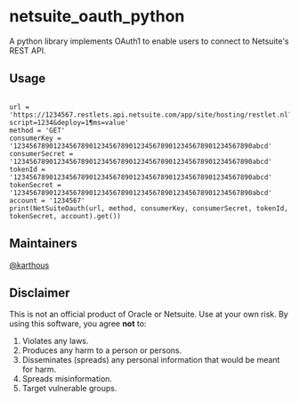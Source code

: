 # netsuite_oauth_python
A python library implements OAuth1 to enable users to connect to Netsuite's REST API.

## Usage
<pre><code>
url = 'https://1234567.restlets.api.netsuite.com/app/site/hosting/restlet.nl?script=1234&deploy=1&params=value'
method = 'GET'
consumerKey = '123456789012345678901234567890123456789012345678901234567890abcd'
consumerSecret = '123456789012345678901234567890123456789012345678901234567890abcd'
tokenId = '123456789012345678901234567890123456789012345678901234567890abcd'
tokenSecret = '123456789012345678901234567890123456789012345678901234567890abcd'
account = '1234567'
print(NetSuiteOauth(url, method, consumerKey, consumerSecret, tokenId, tokenSecret, account).get())
</code></pre>

## Maintainers

[@karthous](https://github.com/karthous)

## Disclaimer

This is not an official product of Oracle or Netsuite.
Use at your own risk.
By using this software, you agree **not** to:

1. Violates any laws.
2. Produces any harm to a person or persons.
3. Disseminates (spreads) any personal information that would be meant for harm.
4. Spreads misinformation.
5. Target vulnerable groups.
